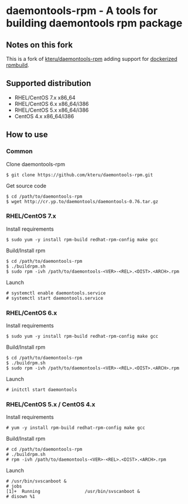 daemontools-rpm - A tools for building daemontools rpm package
==============================================================

Notes on this fork
------------------

This is a fork of [kteru/daemontools-rpm][kteru] adding support for [dockerized
rpmbuild][docker-rpmbuild].

[kteru]: https://github.com/kteru/daemontools-rpm
[docker-rpmbuild]: https://hub.docker.com/r/rpmbuild/centos7/

Supported distribution
----------------------

- RHEL/CentOS 7.x x86_64
- RHEL/CentOS 6.x x86_64/i386
- RHEL/CentOS 5.x x86_64/i386
- CentOS 4.x x86_64/i386

How to use
----------

### Common

Clone daemontools-rpm

```
$ git clone https://github.com/kteru/daemontools-rpm.git
```

Get source code

```
$ cd /path/to/daemontools-rpm
$ wget http://cr.yp.to/daemontools/daemontools-0.76.tar.gz
```

### RHEL/CentOS 7.x

Install requirements

```
$ sudo yum -y install rpm-build redhat-rpm-config make gcc
```

Build/Install rpm

```
$ cd /path/to/daemontools-rpm
$ ./buildrpm.sh
$ sudo rpm -ivh /path/to/daemontools-<VER>-<REL>.<DIST>.<ARCH>.rpm
```

Launch

```
# systemctl enable daemontools.service
# systemctl start daemontools.service
```

### RHEL/CentOS 6.x

Install requirements

```
$ sudo yum -y install rpm-build redhat-rpm-config make gcc
```

Build/Install rpm

```
$ cd /path/to/daemontools-rpm
$ ./buildrpm.sh
$ sudo rpm -ivh /path/to/daemontools-<VER>-<REL>.<DIST>.<ARCH>.rpm
```

Launch

```
# initctl start daemontools
```

### RHEL/CentOS 5.x / CentOS 4.x

Install requirements

```
# yum -y install rpm-build redhat-rpm-config make gcc
```

Build/Install rpm

```
# cd /path/to/daemontools-rpm
# ./buildrpm.sh
# rpm -ivh /path/to/daemontools-<VER>-<REL>.<DIST>.<ARCH>.rpm
```

Launch

```
# /usr/bin/svscanboot &
# jobs
[1]+  Running                 /usr/bin/svscanboot &
# disown %1
```

